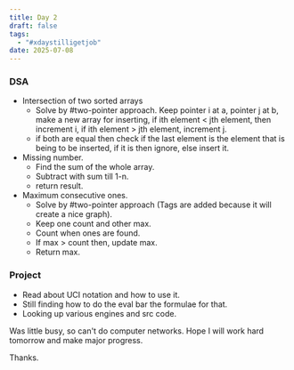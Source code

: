 ```yaml
---
title: Day 2
draft: false
tags:
  - "#xdaystilligetjob"
date: 2025-07-08
---
```

### DSA
- Intersection of two sorted arrays
	- Solve by #two-pointer approach. Keep pointer i at a, pointer j at b, make a new array for inserting, if ith element < jth element, then increment i, if ith element > jth element, increment j.
	- if both are equal then check if the last element is the element that is being to be inserted, if it is then ignore, else insert it.
- Missing number.
	- Find the sum of the whole array.
	- Subtract with sum till 1-n.
	- return result.
- Maximum consecutive ones.
	- Solve by #two-pointer approach (Tags are added because it will create a nice graph).
	- Keep one count and other max.
	- Count when ones are found.
	- If max > count then, update max.
	- Return max.
### Project
- Read about UCI notation and how to use it.
- Still finding how to do the eval bar the formulae for that.
- Looking up various engines and src code.


Was little busy, so can't do computer networks. Hope I will work hard tomorrow and make major progress. 

Thanks. 